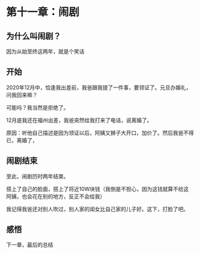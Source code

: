 # 第十一章：闹剧

## 为什么叫闹剧？
因为从始至终这两年，就是个笑话

## 开始
2020年12月中，恰逢我出差前，我爸跟我提了一件事，要领证了。元旦办婚礼，问我回来嘛？

可能吗？我当然是拒绝了。


12月底我还在福州出差，我爸突然给我打来了电话，说离婚了。

原因：听他自己描述是因为领证以后，阿姨又狮子大开口，加价了。然后我爸不得已，离婚了，

## 闹剧结束

至此，闹剧历时两年结束。

搭上了自己的脸面，搭上了将近10W块钱（我倒是不担心，因为这钱就算不给这阿姨，也会花在别的地方，反正不会给我）

我记得我爸还对别人吹过，别人家的闺女比自己家的儿子好。这下，打脸了吧。

## 感悟

下一章，最后的总结